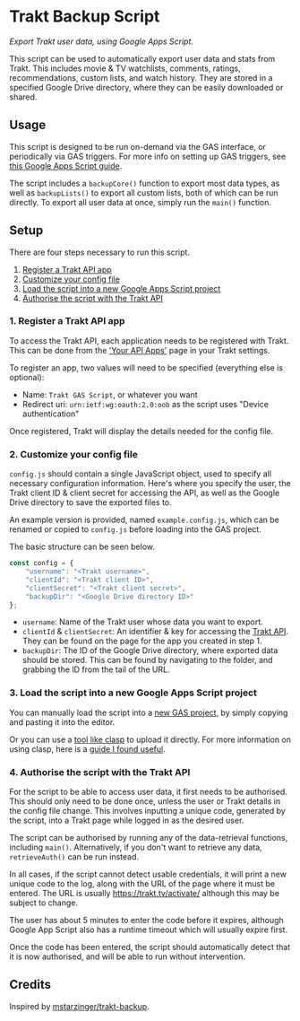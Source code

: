 # Trakt Backup Script

*Export Trakt user data, using Google Apps Script.*

This script can be used to automatically export user data and stats from Trakt.
This includes movie & TV watchlists, comments, ratings, recommendations,
custom lists, and watch history. They are stored in a specified Google Drive
directory, where they can be easily downloaded or shared.

## Usage

This script is designed to be run on-demand via the GAS interface, or
periodically via GAS triggers. For more info on setting up GAS triggers, see
[this Google Apps Script guide](https://developers.google.com/apps-script/guides/triggers).

The script includes a `backupCore()` function to export most data types, as
well as `backupLists()` to export all custom lists, both of which can be run
directly. To export all user data at once, simply run the `main()` function.

## Setup

There are four steps necessary to run this script.

1. [Register a Trakt API app](#1.-Register-a-Trakt-API-app)
2. [Customize your config file](#2.-Customize-your-config-file)
3. [Load the script into a new Google Apps Script project](#3.-Load-the-script-into-a-new-Google-Apps-Script-project)
4. [Authorise the script with the Trakt API](#4.-Authorise-the-script-with-the-Trakt-API)

### 1. Register a Trakt API app

To access the Trakt API, each application needs to be registered with Trakt.
This can be done from the ['Your API Apps'](https://trakt.tv/oauth/applications)
page in your Trakt settings.

To register an app, two values will need to be specified (everything else is optional):

+ Name: `Trakt GAS Script`, or whatever you want
+ Redirect uri: `urn:ietf:wg:oauth:2.0:oob` as the script uses "Device authentication"

Once registered, Trakt will display the details needed for the config file.

### 2. Customize your config file

`config.js` should contain a single JavaScript object, used to specify all
necessary configuration information. Here's where you specify the user, the
Trakt client ID & client secret for accessing the API, as well as the
Google Drive directory to save the exported files to.

An example version is provided, named `example.config.js`, which can be
renamed or copied to `config.js` before loading into the GAS project.

The basic structure can be seen below.

```js
const config = {
    "username": "<Trakt username>",
    "clientId": "<Trakt client ID>",
    "clientSecret": "<Trakt client secret>",
    "backupDir": "<Google Drive directory ID>"
};
```

+ `username`: Name of the Trakt user whose data you want to export.
+ `clientId` & `clientSecret`: An identifier & key for accessing the
    [Trakt API](https://trakt.tv/oauth/applications). They can be found
    on the page for the app you created in step 1.
+ `backupDir`: The ID of the Google Drive directory, where exported data
    should be stored. This can be found by navigating to the folder, and
    grabbing the ID from the tail of the URL.

### 3. Load the script into a new Google Apps Script project

You can manually load the script into a
[new GAS project](https://www.google.com/script/start/), by simply copying and
pasting it into the editor.

Or you can use a
[tool like clasp](https://developers.google.com/apps-script/guides/clasp)
to upload it directly. For more information on using clasp, here is a
[guide I found useful](https://github.com/gscharf94/Clasp-Basics-for-Reddit).

### 4. Authorise the script with the Trakt API

For the script to be able to access user data, it first needs to be authorised.
This should only need to be done once, unless the user or Trakt details in the
config file change. This involves inputting a unique code, generated by the
script, into a Trakt page while logged in as the desired user.

The script can be authorised by running any of the data-retrieval functions,
including `main()`. Alternatively, if you don't want to retrieve any data,
`retrieveAuth()` can be run instead.

In all cases, if the script cannot detect usable credentials, it will print a
new unique code to the log, along with the URL of the page where it must be
entered. The URL is usually <https://trakt.tv/activate/> although this may be
subject to change.

The user has about 5 minutes to enter the code before it expires, although
Google App Script also has a runtime timeout which will usually expire first.

Once the code has been entered, the script should automatically detect that it
is now authorised, and will be able to run without intervention.

## Credits

Inspired by [mstarzinger/trakt-backup](https://github.com/mstarzinger/trakt-backup).
